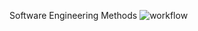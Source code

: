 Software Engineering Methods
![workflow](https://github.com/faridahyounique/devops/actions/workflows/main.yml/badge.svg)